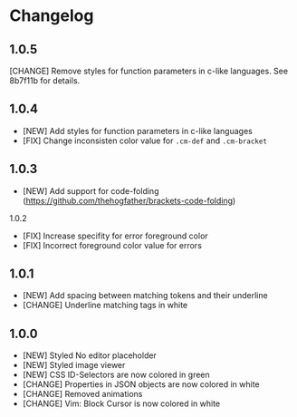 Changelog
=========

1.0.5
-----
[CHANGE] Remove styles for function parameters in c-like languages. See 8b7f11b for details.

1.0.4
-----
- [NEW] Add styles for function parameters in c-like languages
- [FIX] Change inconsisten color value for `.cm-def` and `.cm-bracket`

1.0.3
-----
- [NEW] Add support for code-folding (https://github.com/thehogfather/brackets-code-folding)

1.0.2
- [FIX] Increase specifity for error foreground color
- [FIX] Incorrect foreground color value for errors

1.0.1
-----
- [NEW] Add spacing between matching tokens and their underline
- [CHANGE] Underline matching tags in white

1.0.0
-----

- [NEW] Styled No editor placeholder
- [NEW] Styled image viewer
- [NEW] CSS ID-Selectors are now colored in green
- [CHANGE] Properties in JSON objects are now colored in white
- [CHANGE] Removed animations
- [CHANGE] Vim: Block Cursor is now colored in white
